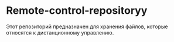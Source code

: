 # Remote-control-repositoryy
Этот репозиторий предназначен для хранения файлов, которые относятся к дистанционному управлению.
